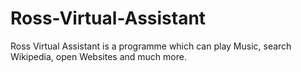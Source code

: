 # Ross-Virtual-Assistant
Ross Virtual Assistant is a programme which can play Music, search Wikipedia, open Websites and much more. 

